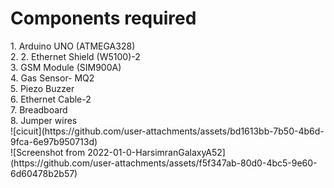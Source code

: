 <H1>Components required</H1>
1. Arduino UNO (ATMEGA328) <br>
2. 2. Ethernet Shield (W5100)-2<br>
3. GSM Module (SIM900A)<br>
4. Gas Sensor- MQ2<br>
5. Piezo Buzzer<br>
6. Ethernet Cable-2<br>
7. Breadboard<br>
8. Jumper wires<br>
![cicuit](https://github.com/user-attachments/assets/bd1613bb-7b50-4b6d-9fca-6e97b950713d)<br>
![Screenshot from 2022-01-0-HarsimranGalaxyA52](https://github.com/user-attachments/assets/f5f347ab-80d0-4bc5-9e60-6d60478b2b57)
